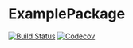 # ExamplePackage

[![Build Status](https://travis-ci.com/lorenzokaaks/ExamplePackage.jl.svg?branch=master)](https://travis-ci.com/lorenzokaaks/ExamplePackage.jl)
[![Codecov](https://codecov.io/gh/lorenzokaaks/ExamplePackage.jl/branch/master/graph/badge.svg)](https://codecov.io/gh/lorenzokaaks/ExamplePackage.jl)
